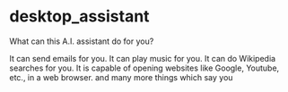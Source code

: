 # desktop_assistant

What can this A.I. assistant do for you?

It can send emails for you.
It can play music for you.
It can do Wikipedia searches for you.
It is capable of opening websites like Google, Youtube, etc., in a web browser.
and many more things which say you
